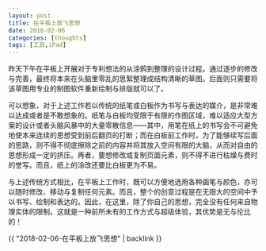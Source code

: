 ```yaml
---
layout: post
title: 在平板上放飞思想
date: 2018-02-06
categories: [thoughts]
tags: [工具,iPad]
---
```


昨天下午在平板上开展对于专利想法的从涂鸦到整理的设计过程。通过逐步的修改与完善，最终将本来在头脑里零乱的思絮整理成结构清晰的草图。后面则只需要将该草图用专业的制图软件重新绘制与排版就可以了。

可以想象，对于上述工作若以传统的纸笔或白板作为书写与表达的媒介，是非常难以达成或者是不敢想象的。纸笔与白板均受限于有限的作图区域，难以适应大型方案的设计或者头脑风暴中的大量零散信息——其中，用笔在纸上的书写会不可避免地使本来连续的思想受到前后翻页的打断；而在白板前工作时，为了能够续写后面的思路，则不得不彻底擦除之前的内容并将其放入空间有限的大脑，从而对自由的思想形成一定的挤压。再者，要想修改或复制页面元素，则不得不进行枯燥与费时的誉写。而且，纸上的涂改还要比白板更为不易。

与上述传统方式相比，在平板上工作时，既可以方便地选用各种画笔与颜色，亦可以随时修改、移动与复制任何元素。而且，整个的创意过程是在无限大的空间中予以书写、绘制和表达的。因此，在这里，除了你自己的思想，完全没有任何来自物理实体的限制。这就是一种前所未有的工作方式与超级体验，其优势是无与伦比的！

{{ "2018-02-06-在平板上放飞思想" | backlink }}

